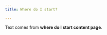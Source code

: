 ```yaml
---
title: Where do I start?

---
```


Text comes from **where do I start content page**.

 <!--more-->
